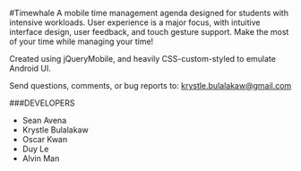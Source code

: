 #Timewhale
A mobile time management agenda designed for students with intensive workloads. User experience is a major focus, with intuitive interface design, user feedback, and touch gesture support. Make the most of your time while managing your time!

Created using jQueryMobile, and heavily CSS-custom-styled to emulate Android UI.


Send questions, comments, or bug reports to: 
krystle.bulalakaw@gmail.com

###DEVELOPERS
* Sean Avena
* Krystle Bulalakaw
* Oscar Kwan
* Duy Le
* Alvin Man
